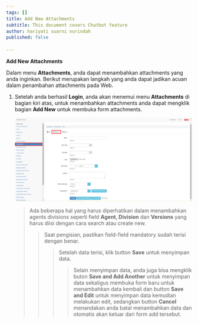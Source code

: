 ```yaml
---
tags: []
title: Add New Attachments
subtitle: This document covers Chatbot feature
author: hariyati suarni nurindah
published: false

---
```

**Add New Attachments**

Dalam menu **Attachments**, anda dapat menambahkan attachments yang anda inginkan. Berikut merupakan langkah yang anda dapat jadikan acuan dalam penambahan attachments pada Web.

1. Setelah anda berhasil **Login**, anda akan menemui menu **Attachments** di bagian kiri atas, untuk menambahkan attachments anda dapat mengklik bagian **Add New** untuk membuka form attachments.

   ![](/uploads/attachments2.PNG)

   > Ada beberapa hal yang harus diperhatikan dalam menambahkan agents divisions seperti field **Agent, Division** dan **Versions** yang harus diisi dengan cara search atau create new.
   >
   > > Saat pengisian, pastikan field-field mandatory sudah terisi dengan benar.
   > >
   > > > Setelah data terisi, klik button **Save** untuk menyimpan data.
   > > >
   > > > > Selain menyimpan data, anda juga bisa mengklik buton **Save and Add Another** untuk menyimpan data sekaligus membuka form baru untuk menambahkan data kembali dan button **Save and Edit** untuk menyimpan data kemudian melakukan edit, sedangkan button **Cancel** menandakan anda batal menambahkan data dan otomatis akan keluar dari form add tersebut.